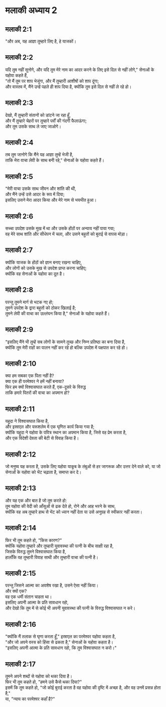 # मलाकी अध्याय 2

## मलाकी 2:1

"और अब, यह आज्ञा तुम्हारे लिए है, हे याजकों।

## मलाकी 2:2

यदि तुम नहीं सुनोगे, और यदि तुम मेरे नाम का आदर करने के लिए इसे दिल से नहीं लोगे," सेनाओं के यहोवा कहते हैं,  
"तो मैं तुम पर शाप भेजूंगा, और मैं तुम्हारी आशीषों को शाप दूंगा;  
और वास्तव में, मैंने उन्हें पहले ही शाप दिया है, क्योंकि तुम इसे दिल से नहीं ले रहे हो।

## मलाकी 2:3

देखो, मैं तुम्हारी संतानों को डांटने जा रहा हूँ,  
और मैं तुम्हारे चेहरों पर तुम्हारे पर्वों की गंदगी फैलाऊंगा;  
और तुम उसके साथ ले जाए जाओगे।

## मलाकी 2:4

तब तुम जानोगे कि मैंने यह आज्ञा तुम्हें भेजी है,  
ताकि मेरा वाचा लेवी के साथ बनी रहे," सेनाओं के यहोवा कहते हैं।

## मलाकी 2:5

"मेरी वाचा उसके साथ जीवन और शांति की थी,  
और मैंने उन्हें उसे आदर के रूप में दिया;  
इसलिए उसने मेरा आदर किया और मेरे नाम से भयभीत हुआ।

## मलाकी 2:6

सच्चा उपदेश उसके मुख में था और उसके होंठों पर अन्याय नहीं पाया गया;  
वह मेरे साथ शांति और सीधेपन में चला, और उसने बहुतों को बुराई से वापस मोड़ा।

## मलाकी 2:7

क्योंकि याजक के होंठों को ज्ञान बनाए रखना चाहिए,  
और लोगों को उसके मुख से उपदेश प्राप्त करना चाहिए;  
क्योंकि वह सेनाओं के यहोवा का दूत है।

## मलाकी 2:8

परन्तु तुमने मार्ग से भटक गए हो;  
तुमने उपदेश के द्वारा बहुतों को ठोकर खिलाई है;  
तुमने लेवी की वाचा का उल्लंघन किया है," सेनाओं के यहोवा कहते हैं।

## मलाकी 2:9

"इसलिए मैंने भी तुम्हें सब लोगों के सामने तुच्छ और निम्न प्रतिष्ठा का बना दिया है,  
क्योंकि तुम मेरी राहों का पालन नहीं कर रहे हो बल्कि उपदेश में पक्षपात कर रहे हो।

## मलाकी 2:10

क्या हम सबका एक पिता नहीं है?  
क्या एक ही परमेश्वर ने हमें नहीं बनाया?  
फिर हम क्यों विश्वासघात करते हैं, एक-दूसरे के विरुद्ध  
ताकि हमारे पितरों की वाचा का अपमान हो?

## मलाकी 2:11

यहूदा ने विश्वासघात किया है,  
और इस्राएल और यरूशलेम में एक घृणित कार्य किया गया है;  
क्योंकि यहूदा ने यहोवा के पवित्र स्थान का अपमान किया है, जिसे वह प्रेम करता है,  
और एक विदेशी देवता की बेटी से विवाह किया है।

## मलाकी 2:12

जो मनुष्य यह करता है, उसके लिए यहोवा याकूब के तंबुओं से हर जागरूक और उत्तर देने वाले को, या जो सेनाओं के यहोवा को भेंट चढ़ाता है, समाप्त कर दे।

## मलाकी 2:13

और यह एक और बात है जो तुम करते हो:  
तुम यहोवा की वेदी को आँसुओं से ढक देते हो, रोने और आह भरने के साथ,  
क्योंकि वह अब तुम्हारे हाथ से भेंट को ध्यान नहीं देता या उसे अनुग्रह से स्वीकार नहीं करता।

## मलाकी 2:14

फिर भी तुम कहते हो, "किस कारण?"  
क्योंकि यहोवा तुम्हारे और तुम्हारी युवावस्था की पत्नी के बीच साक्षी रहा है,  
जिसके विरुद्ध तुमने विश्वासघात किया है,  
हालाँकि वह तुम्हारी विवाह साथी और तुम्हारी वाचा की पत्नी है।

## मलाकी 2:15

परन्तु जिसने आत्मा का अवशेष रखा है, उसने ऐसा नहीं किया।  
और क्यों एक?  
वह एक धर्मी संतान चाहता था।  
इसलिए अपनी आत्मा के प्रति सावधान रहो,  
और देखो कि तुम में से कोई भी अपनी युवावस्था की पत्नी के विरुद्ध विश्वासघात न करे।

## मलाकी 2:16

"क्योंकि मैं तलाक से घृणा करता हूँ," इस्राएल का परमेश्वर यहोवा कहता है,  
"और जो अपने वस्त्र को हिंसा से ढकता है," सेनाओं के यहोवा कहता है।  
"इसलिए अपनी आत्मा के प्रति सावधान रहो, कि तुम विश्वासघात न करो।"

## मलाकी 2:17

तुमने अपने शब्दों से यहोवा को थका दिया है।  
फिर भी तुम कहते हो, "हमने उसे कैसे थका दिया?"  
इसमें कि तुम कहते हो, "जो कोई बुराई करता है वह यहोवा की दृष्टि में अच्छा है, और वह उनमें प्रसन्न होता है,"  
या, "न्याय का परमेश्वर कहाँ है?"
